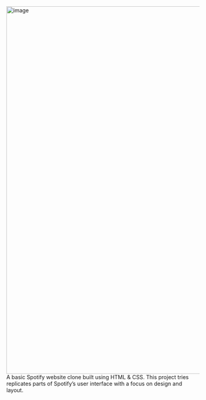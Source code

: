 <img width="960" alt="image" src="https://github.com/user-attachments/assets/09e122e0-25e0-4a33-800a-7a64c93b1cee" />
A basic Spotify website clone built using HTML & CSS. This project tries replicates parts of Spotify’s user interface with a focus on design and layout.


